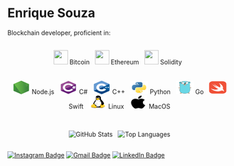 


<h1>Enrique Souza</h1>
<p>Blockchain developer, proficient in:</p>

<br />
<!-- stats -->
<div align="center">
<img height="32" width="32" src="https://cdn.jsdelivr.net/npm/simple-icons@v11/icons/bitcoin.svg" /> Bitcoin &nbsp;
<img height="32" width="32" src="https://cdn.jsdelivr.net/npm/simple-icons@v11/icons/ethereum.svg" /> Ethereum &nbsp;
<img height="32" width="32" src="https://cdn.jsdelivr.net/npm/simple-icons@v11/icons/solidity.svg" /> Solidity &nbsp;

</div>
<br />
<br />
<!-- Technology Icons -->
<div align="center">
  <img src="https://raw.githubusercontent.com/devicons/devicon/master/icons/nodejs/nodejs-original.svg" width="40" height="30" alt="Node.js" /> Node.js &nbsp;
  <img src="https://raw.githubusercontent.com/devicons/devicon/master/icons/csharp/csharp-original.svg" width="40" height="30" alt="C#" /> C# &nbsp;
  <img src="https://raw.githubusercontent.com/devicons/devicon/master/icons/cplusplus/cplusplus-original.svg" width="40" height="30" alt="C++" /> C++ &nbsp;
  <img src="https://raw.githubusercontent.com/devicons/devicon/master/icons/python/python-original.svg" width="40" height="30" alt="Python" /> Python &nbsp;
  <img src="https://raw.githubusercontent.com/devicons/devicon/master/icons/go/go-original.svg" width="40" height="30" alt="Go" /> Go &nbsp;
  <img src="https://raw.githubusercontent.com/devicons/devicon/master/icons/swift/swift-original.svg" width="40" height="30" alt="Swift" /> Swift &nbsp;
  <img src="https://raw.githubusercontent.com/devicons/devicon/master/icons/linux/linux-original.svg" width="40" height="30" alt="Linux" /> Linux &nbsp;
  <img src="https://raw.githubusercontent.com/devicons/devicon/master/icons/apple/apple-original.svg" width="40" height="30" alt="MacOS" /> MacOS
</div>

##

<br />
<div align="center">
        <img src="https://github-readme-stats-git-master-enriquesouza.vercel.app/api?username=enriquesouza&show_icons=true&theme=transparent" alt="GitHub Stats" />&nbsp;&nbsp;
        <img src="https://github-readme-stats-git-master-enriquesouza.vercel.app/api/top-langs/?username=enriquesouza&layout=compact&theme=transparent&langs_count=70" alt="Top Languages" />
</div>


##

<!-- Social Icons -->
[![Instagram Badge](https://img.shields.io/badge/-Instagram-%23E4405F?style=for-the-badge&logo=instagram&logoColor=white)](https://instagram.com/enriquesouza6)
[![Gmail Badge](https://img.shields.io/badge/-Gmail-%23333?style=for-the-badge&logo=gmail&logoColor=white)](mailto:enricrypto@gmail.com)
[![LinkedIn Badge](https://img.shields.io/badge/-LinkedIn-%230077B5?style=for-the-badge&logo=linkedin&logoColor=white)](https://www.linkedin.com/in/enriquesouza)

